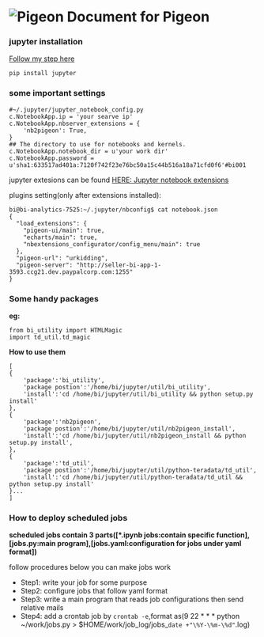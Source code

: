 # ![Pigeon](http://10.37.104.177:8888/static/base/images/logo.png?v=7c4597ba713d804995e8f8dad448a397)  Document for Pigeon

### jupyter installation
[Follow my step here](http://blog.csdn.net/Lockey23/article/details/80247339)

	pip install jupyter

### some important settings


```
#~/.jupyter/jupyter_notebook_config.py
c.NotebookApp.ip = 'your searve ip'
c.NotebookApp.nbserver_extensions = {
    'nb2pigeon': True,
}
## The directory to use for notebooks and kernels.
c.NotebookApp.notebook_dir = u'your work dir'
c.NotebookApp.password = u'sha1:633517ad401a:7120f742f23e76bc50a15c44b516a18a71cfd0f6'#bi001
```
jupyter extesions can be found [HERE: Jupyter notebook extensions](https://github.com/ipython-contrib/jupyter_contrib_nbextensions)


plugins setting(only after extensions installed):
```
bi@bi-analytics-7525:~/.jupyter/nbconfig$ cat notebook.json 
{
  "load_extensions": {
    "pigeon-ui/main": true, 
    "echarts/main": true, 
    "nbextensions_configurator/config_menu/main": true
  }, 
  "pigeon-url": "urkidding", 
  "pigeon-server": "http://seller-bi-app-1-3593.ccg21.dev.paypalcorp.com:1255"
}
```
### Some handy packages

**eg:**

	from bi_utility import HTMLMagic
	import td_util.td_magic


**How to use them**
```
[
{
	'package':'bi_utility',
	'package postion':'/home/bi/jupyter/util/bi_utility',
	'install':'cd /home/bi/jupyter/util/bi_utility && python setup.py install'
},
{
	'package':'nb2pigeon',
	'package postion':'/home/bi/jupyter/util/nb2pigeon_install',
	'install':'cd /home/bi/jupyter/util/nb2pigeon_install && python setup.py install',
},
{
	'package':'td_util',
	'package postion':'/home/bi/jupyter/util/python-teradata/td_util',
	'install':'cd /home/bi/jupyter/util/python-teradata/td_util && python setup.py install'
}...
]
```
	
### How to deploy scheduled jobs

**scheduled jobs contain 3 parts([\*.ipynb jobs:contain specific function],[jobs.py:main program],[jobs.yaml:configuration for jobs under yaml format])**


follow procedures below you can make jobs work

- Step1: write your job for some purpose
- Step2: configure jobs that follow yaml format
- Step3: write a main program that reads job configurations then send relative mails
- Step4: add a crontab job by `crontab -e`,format as(9 22  * * * python ~/work/jobs.py > $HOME/work/job_log/jobs_`date +"\%Y-\%m-\%d"`.log)

